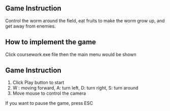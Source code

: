 ## Game Instruction
Control the worm around the field, eat fruits to make the worm grow up, and get away from enemies.

## How to implement the game

Click coursework.exe file then the main menu would be shown

## Game Instruction
1. Click Play button to start
2. W : moving forward, A: turn left, D: turn right, S: turn around
3. Move mouse to control the camera

If you want to pause the game, press ESC
